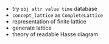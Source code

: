 - try `obj attr value time` database
- `concept_lattice` as `CompleteLattice`
- representation of finite lattice
- generate lattice
- theory of readable Hasse diagram

